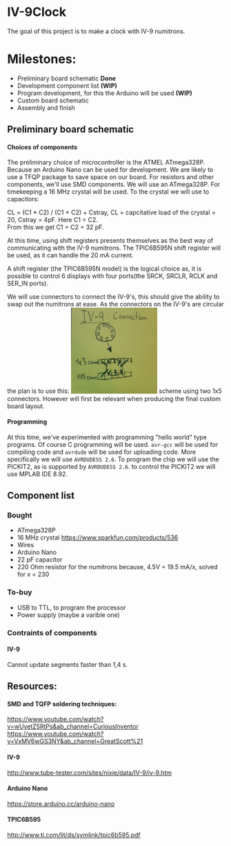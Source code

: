 # IV-9Clock

The goal of this project is to make a clock with IV-9 numitrons. 
# Milestones:

- Preliminary board schematic **Done**
- Development component list **(WIP)**
- Program development, for this the Arduino will be used **(WIP)**
- Custom board schematic
- Assembly and finish

## Preliminary board schematic

#### Choices of components

The preliminary choice of microcontroller is the ATMEL ATmega328P. Because an Arduino Nano can be used for development. We are likely to use a TFQP package to save space on our board. For resistors and other components, we'll use SMD components.
We will use an ATmega328P. For timekeeping a 16 MHz crystal will be used. To the crystal we will use to capacitors:

CL = (C1 * C2) / (C1 + C2) + Cstray, CL = capcitative load of the crystal = 20, Cstray = 4pF. Here C1 = C2.  
From this we get C1 = C2 = 32 pF.

At this time, using shift registers presents themselves as the best way of communicating with the IV-9 numitrons. The TPIC6B595N shift register will be used, as it can handle the 20 mA current.

A shift register (the TPIC6B595N model) is the logical choice as, it is possible to control 6 displays with four ports(the SRCK, SRCLR, RCLK and SER_IN ports). 

We will use connectors to connect the IV-9's, this should give the ability to swap out the numitrons at ease. As the connectors on the IV-9's are circular the plan is to use this: <img src="https://github.com/PeterRatgen/IV-9Clock/blob/master/connection.jpg" width = "200"> scheme using two 1x5 connectors. However will first be relevant when producing the final custom board layout. 

#### Programming

At this time, we've experimented with programming "hello world" type programs. Of course C programming will be used. `avr-gcc` will be used for compiling code and `avrdude` will be used for uploading code. More specifically we will use `AVRDUDESS 2.6`. To program the chip we will use the PICKIT2, as is supported by `AVRDUDESS 2.6`. to control the PICKIT2 we will use MPLAB IDE 8.92.


## Component list

### Bought

- ATmega328P
- 16 MHz crystal https://www.sparkfun.com/products/536
- Wires
- Arduino Nano
- 22 pF capacitor
- 220 Ohm resistor  for the numitrons because, 4.5V = 19.5 mA/x, solved for x = 230

### To-buy

- USB to TTL, to program the processor
- Power supply (maybe a varible one)

### Contraints of components

#### IV-9

Cannot update segments faster than 1,4 s.

## Resources:

#### SMD and TQFP soldering techniques:
https://www.youtube.com/watch?v=wUyetZ5RtPs&ab_channel=CuriousInventor
https://www.youtube.com/watch?v=VxMV6wGS3NY&ab_channel=GreatScott%21

#### IV-9
http://www.tube-tester.com/sites/nixie/data/IV-9/iv-9.htm

#### Arduino Nano
https://store.arduino.cc/arduino-nano

#### TPIC6B595
http://www.ti.com/lit/ds/symlink/tpic6b595.pdf
